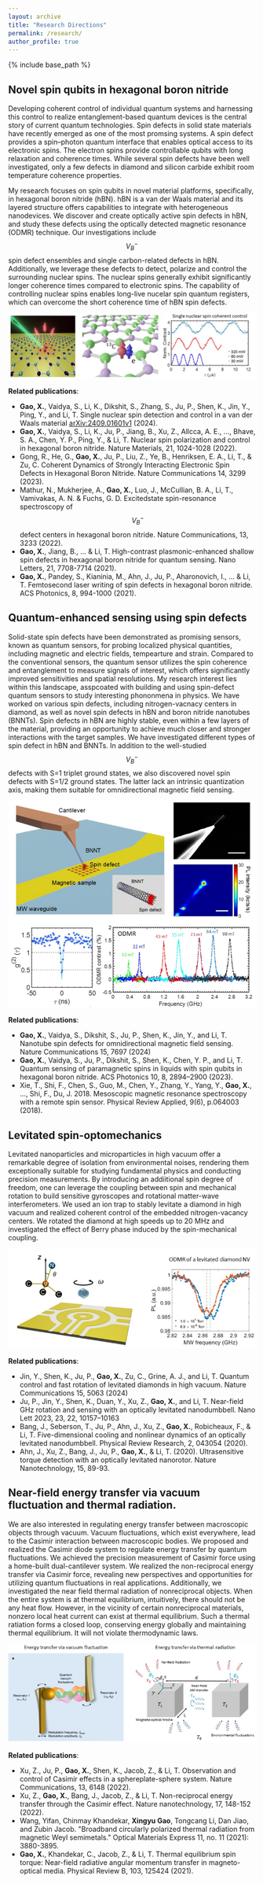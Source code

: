 ```yaml
---
layout: archive
title: "Research Directions"
permalink: /research/
author_profile: true
---
```


{% include base_path %}



## Novel spin qubits in hexagonal boron nitride
Developing coherent control of individual quantum systems and harnessing this control to realize entanglement-based quantum devices is the central story of current quantum technologies.  Spin defects in solid state materials have recently emerged as one of the most promsing systems. A spin defect provides a spin–photon quantum interface that enables optical access to its electronic spins. The electron spins provide controllable qubits with long relaxation and coherence times.  While several spin defects have been well investigated, only a few defects in diamond and silicon carbide exhibit room temperature coherence properties.  

My research focuses on spin qubits in novel material platforms, specifically, in hexagonal boron nitride (hBN). hBN is a van der Waals material and its layered structure offers capabilities to integrate with heterogeneous nanodevices. We discover and create optically active spin defects in hBN, and study these defects using the optically detected magnetic resonance (ODMR) technique. Our investigations include $$V_B^-$$ spin defect ensembles and single carbon-related defects in hBN. Additionally, we leverage these defects to detect, polarize and control the surrounding nuclear spins. The nuclear spins generally exhibit significantly longer coherence times compared to electronic spins.  The capability of controlling nuclear spins enables long-live nucelar spin quantum registers, which can overcome the short coherence time of hBN spin defects.

![ ](../Figures/research/illustration_hBNdefects.jpg "hBN_illustration")

__Related publications__:
* __Gao, X.__, Vaidya, S., Li, K., Dikshit, S., Zhang, S., Ju, P., Shen, K., Jin, Y., Ping, Y., and Li, T. Single nuclear spin detection and control in a van der Waals material  [arXiv:2409.01601v1](https://arxiv.org/abs/2409.01601) (2024).
* __Gao, X.__, Vaidya, S., Li, K., Ju, P., Jiang, B., Xu, Z., Allcca, A. E., ..., Bhave, S. A., Chen, Y. P., Ping, Y., & Li, T. Nuclear spin polarization and control in hexagonal boron nitride. Nature Materials, 21, 1024-1028 (2022).
* Gong, R., He, G., __Gao, X.__, Ju, P., Liu, Z., Ye, B., Henriksen, E. A., Li, T., & Zu, C. Coherent Dynamics of Strongly Interacting Electronic Spin Defects in Hexagonal Boron Nitride. Nature Communications 14, 3299 (2023).
* Mathur, N., Mukherjee, A., __Gao, X.__, Luo, J., McCullian, B. A., Li, T., Vamivakas, A. N. & Fuchs, G. D. Excitedstate spin-resonance spectroscopy of $$V_B^-$$ defect centers in hexagonal boron nitride. Nature Communications, 13, 3233 (2022).
* __Gao, X.__, Jiang, B., ... & Li, T. High-contrast plasmonic-enhanced shallow spin defects in hexagonal boron nitride for quantum sensing. Nano Letters, 21, 7708-7714 (2021).
* __Gao, X.__, Pandey, S., Kianinia, M., Ahn, J., Ju, P., Aharonovich, I., ... & Li, T. Femtosecond laser writing of spin defects in hexagonal boron nitride. ACS Photonics, 8, 994-1000 (2021).

## Quantum-enhanced sensing using spin defects
Solid-state spin defects have been demonstrated as promising sensors, known as quantum sensors, for probing localized physical quantities, including magnetic and electric fields, tempearture and strain. Compared to the conventional sensors, the quantum sensor utilizes the spin coherence and entanglement to measure signals of interest, which offers significantly improved sensitivities and spatial resolutions.  My research interest lies within this landscape, asspcoated with building and using spin-defect quantum sensors to study interesting phononmena in physics. We have worked on various spin defects, including nitrogen-vacnacy centers in diamond, as well as novel spin defects in hBN and boron nitride nanotubes (BNNTs). Spin defects in hBN are highly stable, even within a few layers of the material, providing an opportunity to achieve much closer and stronger interactions with the target samples. We have investigated different types of spin defect in hBN and BNNTs. In addition to the well-studied $$V_B^-$$ defects with S=1 triplet ground states, we also discovered novel spin defects with S=1/2 ground states. The latter lack an intrinsic quantization axis, making them suitable for omnidirectional magnetic field sensing. 

![ ](../Figures/research/BNNT_AFM.jpg "sensing")

__Related publications__:
* __Gao, X.__, Vaidya, S., Dikshit, S., Ju, P., Shen, K., Jin, Y., and Li, T. Nanotube spin defects for omnidirectional magnetic field sensing. Nature Communications 15, 7697 (2024)
* __Gao, X.__, Vaidya, S., Ju, P., Dikshit, S., Shen, K., Chen, Y. P., and Li, T. Quantum sensing of paramagnetic spins in liquids with spin qubits in hexagonal boron nitride. ACS Photonics 10, 8, 2894–2900 (2023).
* Xie, T., Shi, F., Chen, S., Guo, M., Chen, Y., Zhang, Y., Yang, Y., __Gao, X.__, ..., Shi, F., Du, J. 2018. Mesoscopic magnetic resonance spectroscopy with a remote spin sensor. Physical Review Applied, 9(6), p.064003 (2018).


## Levitated spin-optomechanics
Levitated nanoparticles and microparticles in high vacuum offer a remarkable degree of isolation from environmental noises, rendering them exceptionally suitable for studying fundamental physics and conducting precision measurements. By introducing an addiitional spin degree of freedom, one can leverage the coupling between spin and mechanical rotation to build sensitive gyroscopes and rotational matter-wave interferometers. We used an ion trap to stably levitate a diamond in high vacuum and realized coherent control of the embedded nitrogen-vacancy centers. We rotated the diamond at high speeds up to 20 MHz and investigated the effect of Berry phase induced by the spin-mechanical coupling. 

![ ](../Figures/research/Levitation.jpg "energyTransfer")

__Related publications__:
* Jin, Y., Shen, K., Ju, P., __Gao, X.__, Zu, C., Grine, A. J., and Li, T. Quantum control and fast rotation of levitated diamonds in high vacuum. Nature Communications 15, 5063 (2024) 
* Ju, P., Jin, Y., Shen, K., Duan, Y., Xu, Z., __Gao, X.__, and Li, T. Near-field GHz rotation and sensing with an optically levitated nanodumbbell. Nano Lett 2023, 23, 22, 10157–10163
* Bang, J., Seberson, T., Ju, P., Ahn, J., Xu, Z., __Gao, X.__, Robicheaux, F., & Li, T. Five-dimensional cooling and nonlinear dynamics of an optically levitated nanodumbbell. Physical Review Research, 2, 043054 (2020).
* Ahn, J., Xu, Z., Bang, J., Ju, P., __Gao, X.__, & Li, T. (2020). Ultrasensitive torque detection with an optically levitated nanorotor. Nature Nanotechnology, 15, 89-93.


## Near-field energy transfer via vacuum fluctuation and thermal radiation.
We are also interested in regulating energy transfer between macroscopic objects through vacuum. Vacuum fluctuations, which exist everywhere, lead to the Casimir interaction between macroscopic bodies. We proposed and realized the Casimir diode system to regulate energy transfer by quantum fluctuations. We achieved the precision measurement of Casimir force using a home-built dual-cantilever system. We realized the non-reciprocal energy transfer via Casimir force, revealing new perspectives and opportunities for utilizing quantum fluctuations in real applications. Additionally, we investigated the near field thermal radiation of nonreciprocal objects. When the entire system is at thermal equilibrium, intuitively, there should not be any heat flow. However, in the vicinity of certain nonreciprocal materials, nonzero local heat current can exist at thermal equilibrium. Such a thermal ratiation forms a closed loop, conserving energy globally and maintaining thermal equilibrium. It will not violate thermodynamic laws. 

![ ](../Figures/research/Energytransfer.jpg "energyTransfer")

__Related publications__:
* Xu, Z., Ju, P., __Gao, X.__, Shen, K., Jacob, Z., & Li, T. Observation and control of Casimir effects in a sphereplate-sphere system. Nature Communications, 13, 6148 (2022).
* Xu, Z., __Gao, X.__, Bang, J., Jacob, Z., & Li, T. Non-reciprocal energy transfer through the Casimir effect. Nature nanotechnology, 17, 148-152 (2022).
* Wang, Yifan, Chinmay Khandekar, __Xingyu Gao__, Tongcang Li, Dan Jiao, and Zubin Jacob. "Broadband circularly polarized thermal radiation from magnetic Weyl semimetals." Optical Materials Express 11, no. 11 (2021): 3880-3895.
* __Gao, X.__, Khandekar, C., Jacob, Z., & Li, T. Thermal equilibrium spin torque: Near-field radiative angular momentum transfer in magneto-optical media. Physical Review B, 103, 125424 (2021).
